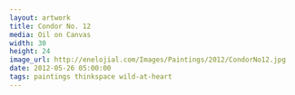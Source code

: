 ```yaml
---
layout: artwork
title: Condor No. 12
media: Oil on Canvas
width: 30
height: 24
image_url: http://enelojial.com/Images/Paintings/2012/CondorNo12.jpg
date: 2012-05-26 05:00:00
tags: paintings thinkspace wild-at-heart
---
```

